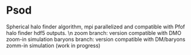 # Psod
Spherical halo finder algorithm, mpi parallelized and compatible with Pfof halo finder hdf5 outputs. \n
zoom branch: version compatible with DMO zoom-in simulation
baryons branch: version compatible with DM/baryons zomm-in simulation (work in progress)
